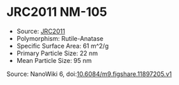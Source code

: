 <a name="material" />

# JRC2011 NM-105
<script type="application/ld+json">
  {
    "@context": "https://schema.org/",
    "@type": "ChemicalSubstance",
    "@id": "https://egonw.github.io/nanowiki/nanowiki345.html#material",
    "http://purl.org/dc/terms/conformsTo":
      {
        "@type": "CreativeWork",
        "@id": "https://bioschemas.org/profiles/ChemicalSubstance/0.4-RELEASE/"
      },
    "identfier": "345",
    "name": "JRC2011 NM-105",
    "url": "https://egonw.github.io/nanowiki/nanowiki345.html#material",
    "sameAs": "http://127.0.0.1/mediawiki/index.php/Special:URIResolver/JRC2011_NM-2D105"
  }
</script>


* Source: [JRC2011](articleJRC2011.md)
* Polymorphism: Rutile-Anatase 
* Specific Surface Area: 61 m^2/g
* Primary Particle Size: 22 nm
* Mean Particle Size: 95 nm


Source: NanoWiki 6, doi:[10.6084/m9.figshare.11897205.v1](https://doi.org/10.6084/m9.figshare.11897205.v1)
